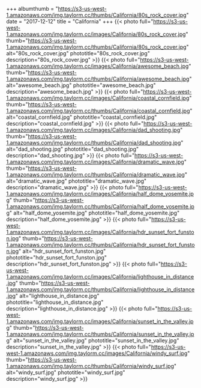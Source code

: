 +++
albumthumb = "https://s3-us-west-1.amazonaws.com/img.taylorm.cc/thumbs/California/80s_rock_cover.jpg"
date = "2017-12-12"
title = "California"
+++
{{< photo full="https://s3-us-west-1.amazonaws.com/img.taylorm.cc/images/California/80s_rock_cover.jpg" thumb="https://s3-us-west-1.amazonaws.com/img.taylorm.cc/thumbs/California/80s_rock_cover.jpg" alt="80s_rock_cover.jpg" phototitle="80s_rock_cover.jpg" description="80s_rock_cover.jpg" >}}
{{< photo full="https://s3-us-west-1.amazonaws.com/img.taylorm.cc/images/California/awesome_beach.jpg" thumb="https://s3-us-west-1.amazonaws.com/img.taylorm.cc/thumbs/California/awesome_beach.jpg" alt="awesome_beach.jpg" phototitle="awesome_beach.jpg" description="awesome_beach.jpg" >}}
{{< photo full="https://s3-us-west-1.amazonaws.com/img.taylorm.cc/images/California/coastal_cornfield.jpg" thumb="https://s3-us-west-1.amazonaws.com/img.taylorm.cc/thumbs/California/coastal_cornfield.jpg" alt="coastal_cornfield.jpg" phototitle="coastal_cornfield.jpg" description="coastal_cornfield.jpg" >}}
{{< photo full="https://s3-us-west-1.amazonaws.com/img.taylorm.cc/images/California/dad_shooting.jpg" thumb="https://s3-us-west-1.amazonaws.com/img.taylorm.cc/thumbs/California/dad_shooting.jpg" alt="dad_shooting.jpg" phototitle="dad_shooting.jpg" description="dad_shooting.jpg" >}}
{{< photo full="https://s3-us-west-1.amazonaws.com/img.taylorm.cc/images/California/dramatic_wave.jpg" thumb="https://s3-us-west-1.amazonaws.com/img.taylorm.cc/thumbs/California/dramatic_wave.jpg" alt="dramatic_wave.jpg" phototitle="dramatic_wave.jpg" description="dramatic_wave.jpg" >}}
{{< photo full="https://s3-us-west-1.amazonaws.com/img.taylorm.cc/images/California/half_dome_yosemite.jpg" thumb="https://s3-us-west-1.amazonaws.com/img.taylorm.cc/thumbs/California/half_dome_yosemite.jpg" alt="half_dome_yosemite.jpg" phototitle="half_dome_yosemite.jpg" description="half_dome_yosemite.jpg" >}}
{{< photo full="https://s3-us-west-1.amazonaws.com/img.taylorm.cc/images/California/hdr_sunset_fort_funston.jpg" thumb="https://s3-us-west-1.amazonaws.com/img.taylorm.cc/thumbs/California/hdr_sunset_fort_funston.jpg" alt="hdr_sunset_fort_funston.jpg" phototitle="hdr_sunset_fort_funston.jpg" description="hdr_sunset_fort_funston.jpg" >}}
{{< photo full="https://s3-us-west-1.amazonaws.com/img.taylorm.cc/images/California/lighthouse_in_distance.jpg" thumb="https://s3-us-west-1.amazonaws.com/img.taylorm.cc/thumbs/California/lighthouse_in_distance.jpg" alt="lighthouse_in_distance.jpg" phototitle="lighthouse_in_distance.jpg" description="lighthouse_in_distance.jpg" >}}
{{< photo full="https://s3-us-west-1.amazonaws.com/img.taylorm.cc/images/California/sunset_in_the_valley.jpg" thumb="https://s3-us-west-1.amazonaws.com/img.taylorm.cc/thumbs/California/sunset_in_the_valley.jpg" alt="sunset_in_the_valley.jpg" phototitle="sunset_in_the_valley.jpg" description="sunset_in_the_valley.jpg" >}}
{{< photo full="https://s3-us-west-1.amazonaws.com/img.taylorm.cc/images/California/windy_surf.jpg" thumb="https://s3-us-west-1.amazonaws.com/img.taylorm.cc/thumbs/California/windy_surf.jpg" alt="windy_surf.jpg" phototitle="windy_surf.jpg" description="windy_surf.jpg" >}}
